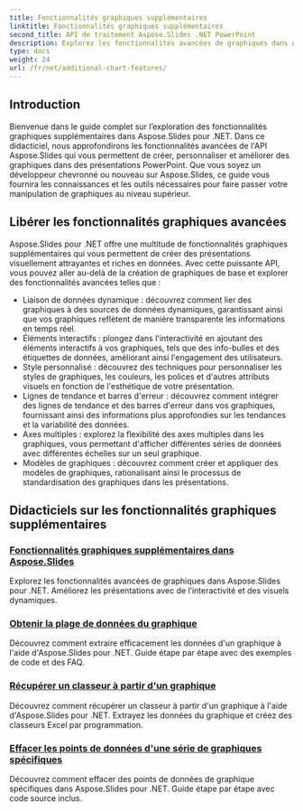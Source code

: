 ```yaml
---
title: Fonctionnalités graphiques supplémentaires
linktitle: Fonctionnalités graphiques supplémentaires
second_title: API de traitement Aspose.Slides .NET PowerPoint
description: Explorez les fonctionnalités avancées de graphiques dans Aspose.Slides pour .NET ! Apprenez à créer des graphiques dynamiques et interactifs avec des styles personnalisés, des courbes de tendance et bien plus encore. Améliorez vos présentations grâce à une visualisation de données puissante.
type: docs
weight: 24
url: /fr/net/additional-chart-features/
---
```


## Introduction

Bienvenue dans le guide complet sur l’exploration des fonctionnalités graphiques supplémentaires dans Aspose.Slides pour .NET. Dans ce didacticiel, nous approfondirons les fonctionnalités avancées de l'API Aspose.Slides qui vous permettent de créer, personnaliser et améliorer des graphiques dans des présentations PowerPoint. Que vous soyez un développeur chevronné ou nouveau sur Aspose.Slides, ce guide vous fournira les connaissances et les outils nécessaires pour faire passer votre manipulation de graphiques au niveau supérieur.

## Libérer les fonctionnalités graphiques avancées

Aspose.Slides pour .NET offre une multitude de fonctionnalités graphiques supplémentaires qui vous permettent de créer des présentations visuellement attrayantes et riches en données. Avec cette puissante API, vous pouvez aller au-delà de la création de graphiques de base et explorer des fonctionnalités avancées telles que :

- Liaison de données dynamique : découvrez comment lier des graphiques à des sources de données dynamiques, garantissant ainsi que vos graphiques reflètent de manière transparente les informations en temps réel.
- Éléments interactifs : plongez dans l'interactivité en ajoutant des éléments interactifs à vos graphiques, tels que des info-bulles et des étiquettes de données, améliorant ainsi l'engagement des utilisateurs.
- Style personnalisé : découvrez des techniques pour personnaliser les styles de graphiques, les couleurs, les polices et d'autres attributs visuels en fonction de l'esthétique de votre présentation.
- Lignes de tendance et barres d'erreur : découvrez comment intégrer des lignes de tendance et des barres d'erreur dans vos graphiques, fournissant ainsi des informations plus approfondies sur les tendances et la variabilité des données.
- Axes multiples : explorez la flexibilité des axes multiples dans les graphiques, vous permettant d'afficher différentes séries de données avec différentes échelles sur un seul graphique.
- Modèles de graphiques : découvrez comment créer et appliquer des modèles de graphiques, rationalisant ainsi le processus de standardisation des graphiques dans les présentations.

## Didacticiels sur les fonctionnalités graphiques supplémentaires
### [Fonctionnalités graphiques supplémentaires dans Aspose.Slides](./additional-chart-features/)
Explorez les fonctionnalités avancées de graphiques dans Aspose.Slides pour .NET. Améliorez les présentations avec de l’interactivité et des visuels dynamiques.
### [Obtenir la plage de données du graphique](./chart-get-range/)
Découvrez comment extraire efficacement les données d'un graphique à l'aide d'Aspose.Slides pour .NET. Guide étape par étape avec des exemples de code et des FAQ.
### [Récupérer un classeur à partir d'un graphique](./chart-recover-workbook/)
Découvrez comment récupérer un classeur à partir d'un graphique à l'aide d'Aspose.Slides pour .NET. Extrayez les données du graphique et créez des classeurs Excel par programmation.
### [Effacer les points de données d'une série de graphiques spécifiques](./clear-specific-chart-series-data-points-data/)
Découvrez comment effacer des points de données de graphique spécifiques dans Aspose.Slides pour .NET. Guide étape par étape avec code source inclus.